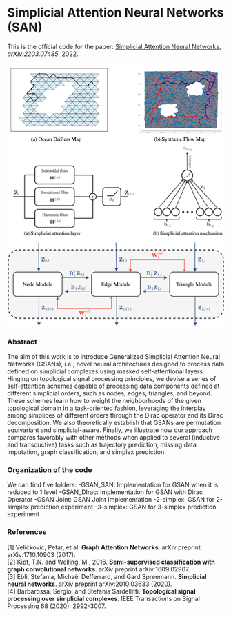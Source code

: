 # Simplicial Attention Neural Networks (SAN)

This is the official code for the paper:
[Simplicial Attention Neural Networks](https://arxiv.org/abs/2203.07485), *arXiv:2203.07485*, 2022.


![Maps](https://github.com/lrnzgiusti/Simplicial-Attention-Networks/blob/main/assets/maps.jpg)
![Architecture](https://github.com/lrnzgiusti/Simplicial-Attention-Networks/blob/main/assets/arch.png)
![Layer](https://github.com/luciatesta97/Generalized-Simplicial-Attention-Neural-Networks/blob/main/architec.png)

### Abstract 

The aim of this work is to introduce Generalized Simplicial Attention Neural Networks (GSANs), i.e., novel neural architectures designed to process data defined on simplicial complexes using masked self-attentional layers. Hinging on topological signal processing principles, we devise a series of self-attention schemes capable of processing data components defined at different simplicial orders, such as nodes, edges, triangles, and beyond. These schemes learn how to weight the neighborhoods of the given topological domain in a task-oriented fashion, leveraging the interplay among simplices of different orders through the Dirac operator and its Dirac decomposition. We also theoretically establish that GSANs are permutation equivariant and simplicial-aware. Finally, we illustrate how our approach compares favorably with other methods when applied to several (inductive and transductive) tasks such as trajectory prediction, missing data imputation, graph classification, and simplex prediction.

### Organization of the code

We can find five folders:
-GSAN_SAN: Implementation for GSAN when it is reduced to 1 level 
-GSAN_DIrac: Implementation for GSAN with Dirac Operator
-GSAN Joint: GSAN Joint Implementation
-2-simplex: GSAN for 2-simplex prediction experiment
-3-simplex: GSAN for 3-simplex prediction experiment

### References

[1] Veličković, Petar, et al. **Graph Attention Networks**. arXiv preprint arXiv:1710.10903 (2017). <br>
[2] Kipf, T.N. and Welling, M., 2016. **Semi-supervised classification with graph convolutional networks**. arXiv preprint arXiv:1609.02907. <br>
[3] Ebli, Stefania, Michaël Defferrard, and Gard Spreemann. **Simplicial neural networks**. arXiv preprint arXiv:2010.03633 (2020). <br>
[4] Barbarossa, Sergio, and Stefania Sardellitti. **Topological signal processing over simplicial complexes**. IEEE Transactions on Signal Processing 68 (2020): 2992-3007.


```
